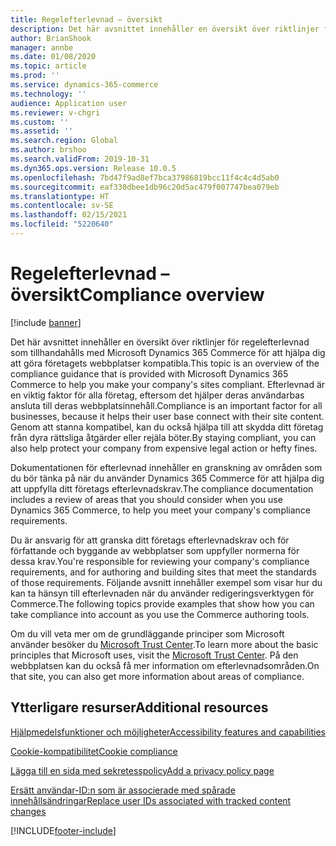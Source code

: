 ```yaml
---
title: Regelefterlevnad – översikt
description: Det här avsnittet innehåller en översikt över riktlinjer för regelefterlevnad som tillhandahålls med Microsoft Dynamics 365 Commerce för att hjälpa dig att göra företagets webbplatser kompatibla.
author: BrianShook
manager: annbe
ms.date: 01/08/2020
ms.topic: article
ms.prod: ''
ms.service: dynamics-365-commerce
ms.technology: ''
audience: Application user
ms.reviewer: v-chgri
ms.custom: ''
ms.assetid: ''
ms.search.region: Global
ms.author: brshoo
ms.search.validFrom: 2019-10-31
ms.dyn365.ops.version: Release 10.0.5
ms.openlocfilehash: 7bd47f9ad8ef7bca37986819bcc11f4c4c4d5ab0
ms.sourcegitcommit: eaf330dbee1db96c20d5ac479f007747bea079eb
ms.translationtype: HT
ms.contentlocale: sv-SE
ms.lasthandoff: 02/15/2021
ms.locfileid: "5220640"
---
```

# <a name="compliance-overview"></a><span data-ttu-id="2ac77-103">Regelefterlevnad – översikt</span><span class="sxs-lookup"><span data-stu-id="2ac77-103">Compliance overview</span></span>


[!include [banner](includes/banner.md)]

<span data-ttu-id="2ac77-104">Det här avsnittet innehåller en översikt över riktlinjer för regelefterlevnad som tillhandahålls med Microsoft Dynamics 365 Commerce för att hjälpa dig att göra företagets webbplatser kompatibla.</span><span class="sxs-lookup"><span data-stu-id="2ac77-104">This topic is an overview of the compliance guidance that is provided with Microsoft Dynamics 365 Commerce to help you make your company's sites compliant.</span></span> <span data-ttu-id="2ac77-105">Efterlevnad är en viktig faktor för alla företag, eftersom det hjälper deras användarbas ansluta till deras webbplatsinnehåll.</span><span class="sxs-lookup"><span data-stu-id="2ac77-105">Compliance is an important factor for all businesses, because it helps their user base connect with their site content.</span></span> <span data-ttu-id="2ac77-106">Genom att stanna kompatibel, kan du också hjälpa till att skydda ditt företag från dyra rättsliga åtgärder eller rejäla böter.</span><span class="sxs-lookup"><span data-stu-id="2ac77-106">By staying compliant, you can also help protect your company from expensive legal action or hefty fines.</span></span>

<span data-ttu-id="2ac77-107">Dokumentationen för efterlevnad innehåller en granskning av områden som du bör tänka på när du använder Dynamics 365 Commerce för att hjälpa dig att uppfylla ditt företags efterlevnadskrav.</span><span class="sxs-lookup"><span data-stu-id="2ac77-107">The compliance documentation includes a review of areas that you should consider when you use Dynamics 365 Commerce, to help you meet your company's compliance requirements.</span></span>

<span data-ttu-id="2ac77-108">Du är ansvarig för att granska ditt företags efterlevnadskrav och för författande och byggande av webbplatser som uppfyller normerna för dessa krav.</span><span class="sxs-lookup"><span data-stu-id="2ac77-108">You're responsible for reviewing your company's compliance requirements, and for authoring and building sites that meet the standards of those requirements.</span></span> <span data-ttu-id="2ac77-109">Följande avsnitt innehåller exempel som visar hur du kan ta hänsyn till efterlevnaden när du använder redigeringsverktygen för Commerce.</span><span class="sxs-lookup"><span data-stu-id="2ac77-109">The following topics provide examples that show how you can take compliance into account as you use the Commerce authoring tools.</span></span>

<span data-ttu-id="2ac77-110">Om du vill veta mer om de grundläggande principer som Microsoft använder besöker du [Microsoft Trust Center](https://www.microsoft.com/trust-center).</span><span class="sxs-lookup"><span data-stu-id="2ac77-110">To learn more about the basic principles that Microsoft uses, visit the [Microsoft Trust Center](https://www.microsoft.com/trust-center).</span></span> <span data-ttu-id="2ac77-111">På den webbplatsen kan du också få mer information om efterlevnadsområden.</span><span class="sxs-lookup"><span data-stu-id="2ac77-111">On that site, you can also get more information about areas of compliance.</span></span>

## <a name="additional-resources"></a><span data-ttu-id="2ac77-112">Ytterligare resurser</span><span class="sxs-lookup"><span data-stu-id="2ac77-112">Additional resources</span></span>

[<span data-ttu-id="2ac77-113">Hjälpmedelsfunktioner och möjligheter</span><span class="sxs-lookup"><span data-stu-id="2ac77-113">Accessibility features and capabilities</span></span>](accessibility.md)

[<span data-ttu-id="2ac77-114">Cookie-kompatibilitet</span><span class="sxs-lookup"><span data-stu-id="2ac77-114">Cookie compliance</span></span>](cookie-compliance.md)

[<span data-ttu-id="2ac77-115">Lägga till en sida med sekretesspolicy</span><span class="sxs-lookup"><span data-stu-id="2ac77-115">Add a privacy policy page</span></span>](add-privacy-page.md)

[<span data-ttu-id="2ac77-116">Ersätt användar-ID:n som är associerade med spårade innehållsändringar</span><span class="sxs-lookup"><span data-stu-id="2ac77-116">Replace user IDs associated with tracked content changes</span></span>](replace-IDs-tracked-changes.md)


[!INCLUDE[footer-include](../includes/footer-banner.md)]